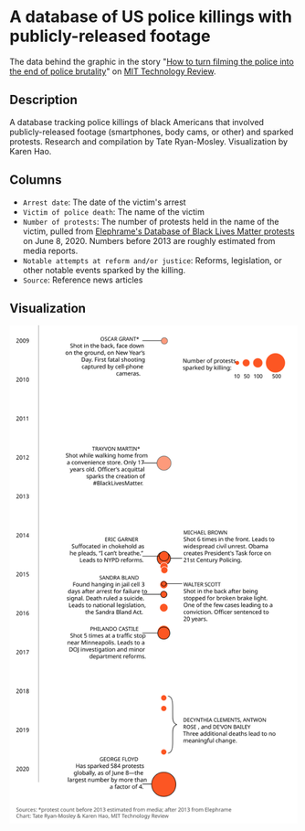 # A database of US police killings with publicly-released footage

The data behind the graphic in the story "<a href="https://www.technologyreview.com/2020/06/10/1002913/how-to-end-police-brutality-filming-witnessing-legislation/">How to turn filming the police into the end of police brutality</a>" on <a href='https://www.technologyreview.com/'>MIT Technology Review</a>.

## Description
A database tracking police killings of black Americans that involved publicly-released footage (smartphones, body cams, or other) and sparked protests. Research and compilation by Tate Ryan-Mosley. Visualization by Karen Hao.

## Columns
* `Arrest date`: The date of the victim's arrest
* `Victim of police death`: The name of the victim
* `Number of protests`: The number of protests held in the name of the victim, pulled from <a href="https://elephrame.com/textbook/BLM/chart">Elephrame's Database of Black Lives Matter protests</a> on June 8, 2020. Numbers before 2013 are roughly estimated from media reports.
* `Notable attempts at reform and/or justice`: Reforms, legislation, or other notable events sparked by the killing.
* `Source`: Reference news articles

## Visualization
![](https://github.com/karenhao/techreview_police_killings/blob/master/Police%20killings%20timeline%20vertical_EL.svg)

